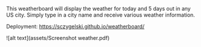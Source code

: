 This weatherboard will display the weather for today and 5 days out in any US city. Simply type in a city name and receive various weather information.

Deployment: https://sczygelski.github.io/weatherboard/

![alt text](assets/Screenshot weather.pdf)



